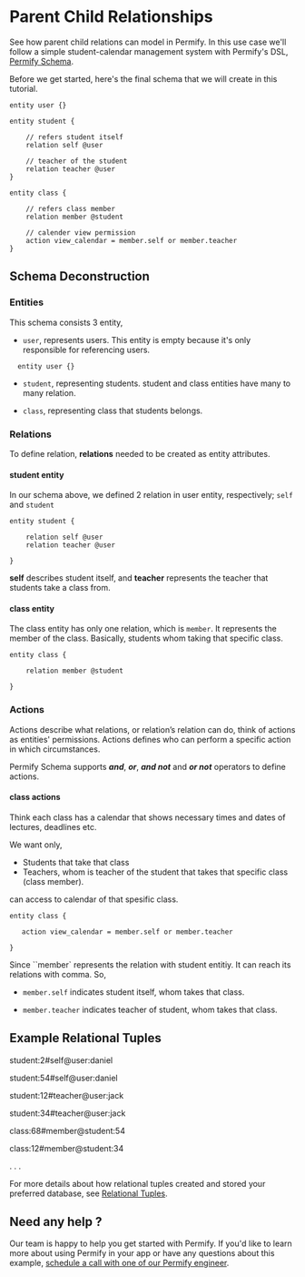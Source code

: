 
# Parent Child Relationships

See how parent child relations can model in Permify. In this use case we'll follow a simple student-calendar management system with Permify's DSL, [Permify Schema].

[Permify Schema]: ../getting-started/modeling

Before we get started, here's the final schema that we will create in this tutorial.

```perm
entity user {}

entity student {

	// refers student itself
	relation self @user

	// teacher of the student
	relation teacher @user
}

entity class {

	// refers class member
	relation member @student

	// calender view permission
    action view_calendar = member.self or member.teacher
}
```

## Schema Deconstruction

### Entities

This schema consists 3 entity, 

- `user`, represents users. This entity is empty because it's only responsible for referencing users.

```perm
  entity user {}
```

- `student`, representing students. student and class entities have many to many relation.

- `class`, representing class that students belongs.

### Relations

To define relation, **relations** needed to be created as entity attributes.

#### student entity

In our schema above, we defined 2 relation in user entity, respectively; ``self`` and ``student`` 

```perm
entity student {

	relation self @user
	relation teacher @user

}

```

**self** describes student itself, and **teacher** represents the teacher that students take a class from. 

#### class entity

The class entity has only one relation, which is ``member``. It represents the member of the class. Basically, students whom taking that specific class.

```perm
entity class {

	relation member @student

}
```

### Actions

Actions describe what relations, or relation’s relation can do, think of actions as entities' permissions. Actions defines who can perform a specific action in which circumstances.

Permify Schema supports ***and***, ***or***, ***and not*** and ***or not*** operators to define actions. 

#### class actions

Think each class has a calendar that shows necessary times and dates of lectures, deadlines etc.

We want only,

- Students that take that class 
- Teachers, whom is teacher of the student that takes that specific class (class member). 

can access to calendar of that spesific class.

```perm
entity class {

   action view_calendar = member.self or member.teacher

}
```

Since ``member` represents the relation with student entitiy. It can reach its relations with comma. So, 

- ``member.self``
indicates student itself, whom takes that class.

- ``member.teacher`` 
indicates teacher of student, whom takes that class.

## Example Relational Tuples 

student:2#self@user:daniel

student:54#self@user:daniel

student:12#teacher@user:jack

student:34#teacher@user:jack

class:68#member@student:54

class:12#member@student:34


.
.
.

For more details about how relational tuples created and stored your preferred database, see [Relational Tuples].

[Relational Tuples]: ../getting-started/sync-data.md

## Need any help ?

Our team is happy to help you get started with Permify. If you'd like to learn more about using Permify in your app or have any questions about this example, [schedule a call with one of our Permify engineer](https://meetings-eu1.hubspot.com/ege-aytin/call-with-an-expert).

